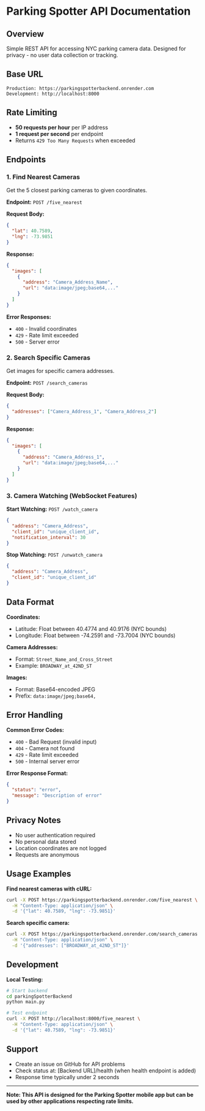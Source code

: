 # Parking Spotter API Documentation

## Overview

Simple REST API for accessing NYC parking camera data. Designed for privacy - no user data collection or tracking.

## Base URL

```
Production: https://parkingspotterbackend.onrender.com
Development: http://localhost:8000
```

## Rate Limiting

- **50 requests per hour** per IP address
- **1 request per second** per endpoint
- Returns `429 Too Many Requests` when exceeded

## Endpoints

### 1. Find Nearest Cameras

Get the 5 closest parking cameras to given coordinates.

**Endpoint:** `POST /five_nearest`

**Request Body:**
```json
{
  "lat": 40.7589,
  "lng": -73.9851
}
```

**Response:**
```json
{
  "images": [
    {
      "address": "Camera_Address_Name",
      "url": "data:image/jpeg;base64,..."
    }
  ]
}
```

**Error Responses:**
- `400` - Invalid coordinates
- `429` - Rate limit exceeded
- `500` - Server error

### 2. Search Specific Cameras

Get images for specific camera addresses.

**Endpoint:** `POST /search_cameras`

**Request Body:**
```json
{
  "addresses": ["Camera_Address_1", "Camera_Address_2"]
}
```

**Response:**
```json
{
  "images": [
    {
      "address": "Camera_Address_1",
      "url": "data:image/jpeg;base64,..."
    }
  ]
}
```

### 3. Camera Watching (WebSocket Features)

**Start Watching:** `POST /watch_camera`
```json
{
  "address": "Camera_Address",
  "client_id": "unique_client_id",
  "notification_interval": 30
}
```

**Stop Watching:** `POST /unwatch_camera`
```json
{
  "address": "Camera_Address",
  "client_id": "unique_client_id"
}
```

## Data Format

**Coordinates:**
- Latitude: Float between 40.4774 and 40.9176 (NYC bounds)
- Longitude: Float between -74.2591 and -73.7004 (NYC bounds)

**Camera Addresses:**
- Format: `Street_Name_and_Cross_Street`
- Example: `BROADWAY_at_42ND_ST`

**Images:**
- Format: Base64-encoded JPEG
- Prefix: `data:image/jpeg;base64,`

## Error Handling

**Common Error Codes:**
- `400` - Bad Request (invalid input)
- `404` - Camera not found
- `429` - Rate limit exceeded
- `500` - Internal server error

**Error Response Format:**
```json
{
  "status": "error",
  "message": "Description of error"
}
```

## Privacy Notes

- No user authentication required
- No personal data stored
- Location coordinates are not logged
- Requests are anonymous

## Usage Examples

**Find nearest cameras with cURL:**
```bash
curl -X POST https://parkingspotterbackend.onrender.com/five_nearest \
  -H "Content-Type: application/json" \
  -d '{"lat": 40.7589, "lng": -73.9851}'
```

**Search specific camera:**
```bash
curl -X POST https://parkingspotterbackend.onrender.com/search_cameras \
  -H "Content-Type: application/json" \
  -d '{"addresses": ["BROADWAY_at_42ND_ST"]}'
```

## Development

**Local Testing:**
```bash
# Start backend
cd parkingSpotterBackend
python main.py

# Test endpoint
curl -X POST http://localhost:8000/five_nearest \
  -H "Content-Type: application/json" \
  -d '{"lat": 40.7589, "lng": -73.9851}'
```

## Support

- Create an issue on GitHub for API problems
- Check status at: [Backend URL]/health (when health endpoint is added)
- Response time typically under 2 seconds

---

**Note: This API is designed for the Parking Spotter mobile app but can be used by other applications respecting rate limits.** 